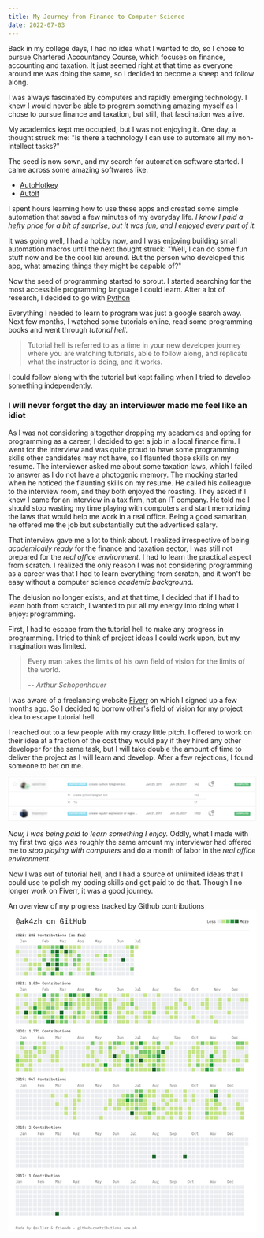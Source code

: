```yaml
---
title: My Journey from Finance to Computer Science
date: 2022-07-03
---
```


Back in my college days, I had no idea what I wanted to do, so I chose to pursue Chartered Accountancy Course, which focuses on finance, accounting and taxation. It just seemed right at that time as everyone around me was doing the same, so I decided to become a sheep and follow along.

I was always fascinated by computers and rapidly emerging technology.
I knew I would never be able to program something amazing myself as I chose to pursue finance and taxation, but still, that fascination was alive.

My academics kept me occupied, but I was not enjoying it.
One day, a thought struck me: "Is there a technology I can use to  automate all my non-intellect tasks?"

The seed is now sown, and my search for automation software started.
I came across some amazing softwares like:
- [AutoHotkey](https://www.autohotkey.com/)
- [AutoIt](https://www.autoitscript.com/site/)

I spent hours learning how to use these apps and created some simple automation that saved a few minutes of my everyday life. _I know I paid a hefty price for a bit of surprise, but it was fun, and I enjoyed every part of it._

It was going well, I had a hobby now, and I was enjoying building small automation macros until the next thought struck: "Well, I can do some fun stuff now and be the cool kid around. But the person who developed this app, what amazing things they might be capable of?"

Now the seed of programming started to sprout. I started searching for the most accessible programming language I could learn. After a lot of research, I decided to go with [Python](https://www.python.org/)

Everything I needed to learn to program was just a google search away.
Next few months, I watched some tutorials online, read some programming books and went through _tutorial hell_.

> Tutorial hell is referred to as a time in your new developer journey where you are watching tutorials, able to follow along, and replicate what the instructor is doing, and it works.

I could follow along with the tutorial but kept failing when I tried to develop something independently.

### I will never forget the day an interviewer made me feel like an idiot

As I was not considering altogether dropping my academics and opting for programming as a career, I decided to get a job in a local finance firm. I went for the interview and was quite proud to have some programming skills other candidates may not have, so I flaunted those skills on my resume.
The interviewer asked me about some taxation laws, which I failed to answer as I do not have a photogenic memory.
The mocking started when he noticed the flaunting skills on my resume. He called his colleague to the interview room, and they both enjoyed the roasting. They asked if I knew I came for an interview in a tax firm, not an IT company. He told me I should stop wasting my time playing with computers and start memorizing the laws that would help me work in a real office. Being a good samaritan, he offered me the job but substantially cut the advertised salary.

That interview gave me a lot to think about. I realized irrespective of being _academically ready_ for the finance and taxation sector, I was still not prepared for the _real office environment_. I had to learn the practical aspect from scratch.
I realized the only reason I was not considering programming as a career was that I had to learn everything from scratch, and it won't be easy without a computer science _academic background_.

The delusion no longer exists, and at that time, I decided that if I had to learn both from scratch, I wanted to put all my energy into doing what I enjoy: programming.

First, I had to escape from the tutorial hell to make any progress in programming. I tried to think of project ideas I could work upon, but my imagination was limited.

> Every man takes the limits of his own field of vision for the limits of the world.
>
> -- <cite>Arthur Schopenhauer</cite>

I was aware of a freelancing website [Fiverr](https://business.fiverr.com/agwakash) on which I signed up a few months ago. So I decided to borrow other's field of vision for my project idea to escape tutorial hell.

I reached out to a few people with my crazy little pitch.
I offered to work on their idea at a fraction of the cost they would pay if they hired any other developer for the same task, but I will take double the amount of time to deliver the project as I will learn and develop.
After a few rejections, I found someone to bet on me.

![fiverr-order-history](./fiverr-order-history.png)

_Now, I was being paid to learn something I enjoy._ Oddly, what I made with my first two gigs was roughly the same amount my interviewer had offered me to _stop playing with computers_ and do a month of labor in the _real office environment_.

Now I was out of tutorial hell, and I had a source of unlimited ideas that I could use to polish my coding skills and get paid to do that.
Though I no longer work on Fiverr, it was a good journey.

An overview of my progress tracked by Github contributions
![ak4zh-github-contributions](./ak4zh-contributions-light.png)
